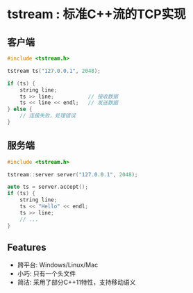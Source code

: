 
# tstream : 标准C++流的TCP实现

## 客户端

```cpp
#include <tstream.h>

tstream ts("127.0.0.1", 2048);

if (ts) {
    string line;
    ts >> line;           // 接收数据
    ts << line << endl;   // 发送数据
} else {
    // 连接失败，处理错误
}
```

## 服务端

```cpp
#include <tstream.h>

tstream::server server("127.0.0.1", 2048);

auto ts = server.accept();
if (ts) {
    string line;
    ts << "Hello" << endl;
    ts >> line;
    // ...
}
```

## Features

* 跨平台: Windows/Linux/Mac
* 小巧: 只有一个头文件
* 简洁: 采用了部分C++11特性，支持移动语义
